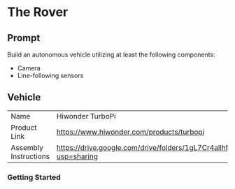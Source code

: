 # The Rover

## Prompt

Build an autonomous vehicle utilizing at least the following components:

- Camera
- Line-following sensors

## Vehicle

|                       |                                                                                      |
| --------------------- | ------------------------------------------------------------------------------------ |
| Name                  | Hiwonder TurboPi                                                                     |
| Product Link          | https://www.hiwonder.com/products/turbopi                                            |
| Assembly Instructions | https://drive.google.com/drive/folders/1gL7Cr4allhNadSSQw5e95lTrTqdYt46v?usp=sharing |

### Getting Started
